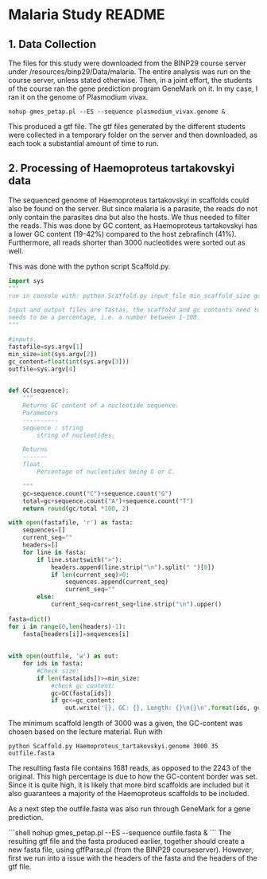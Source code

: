 # Malaria Study README
## 1. Data Collection
<p>The files for this study were downloaded from the BINP29 course server under /resources/binp29/Data/malaria. The entire analysis was run on the course server, unless stated otherwise.
Then, in a joint effort, the students of the course ran the gene prediction program GeneMark on it. 
In my case, I ran it on the genome of Plasmodium vivax.<p>

```shell
nohup gmes_petap.pl --ES --sequence plasmodium_vivax.genome &
```

<p>This produced a gtf file. The gtf files generated by the different students were collected in a temporary folder on the server and then downloaded, as each took a substantial amount of time to run.<p>

## 2. Processing of Haemoproteus tartakovskyi data
<p>The sequenced genome of Haemoproteus tartakovskyi in scaffolds could also be found on the server. But since malaria is a parasite, the reads do not only contain the parasites dna but also the hosts. We thus needed to filter the reads. This was done by GC content, as Haemoproteus tartakovskyi has a lower GC content (19-42%) compared to the host zebrafinch (41%). Furthermore, all reads shorter than 3000 nucleotides were sorted out as well.<p>

<p> This was done with the python script Scaffold.py. <p>
  
```python
import sys
"""
run in console with: python Scaffold.py input_file min_scaffold_size gc_content output_file

Input and output files are fastas, the scaffold and gc contents need to be numbers, whereas the gc content furthermore 
needs to be a percentage, i.e. a number between 1-100.
"""

#inputs. 
fastafile=sys.argv[1]    
min_size=int(sys.argv[2])
gc_content=float(int(sys.argv[3]))
outfile=sys.argv[4]
    

def GC(sequence):
    """
    Returns GC content of a nucleotide sequence. 
    Parameters
    ----------
    sequence : string
        string of nucleotides.

    Returns
    -------
    float
        Percentage of nucleotides being G or C.

    """
    gc=sequence.count("C")+sequence.count("G")
    total=gc+sequence.count("A")+sequence.count("T")
    return round(gc/total *100, 2)

with open(fastafile, 'r') as fasta:
    sequences=[]
    current_seq=""
    headers=[]
    for line in fasta:
        if line.startswith(">"):
            headers.append(line.strip("\n").split(" ")[0])
            if len(current_seq)>0:
                sequences.append(current_seq)
                current_seq=""
        else:
            current_seq=current_seq+line.strip("\n").upper()
            
fasta=dict()
for i in range(0,len(headers)-1):
    fasta[headers[i]]=sequences[i]
    
            
with open(outfile, 'w') as out:
    for ids in fasta:
        #Check size:
        if len(fasta[ids])>=min_size:
            #check gc content:
            gc=GC(fasta[ids])
            if gc<=gc_content:
                out.write('{}, GC: {}, Length: {}\n{}\n'.format(ids, gc, len(fasta[ids]), fasta[ids])) #write the output file.
```
The minimum scaffold length of 3000 was a given, the GC-content was chosen based on the lecture material. Run with
```shell
python Scaffold.py Haemoproteus_tartakovskyi.genome 3000 35 outfile.fasta
```
<p>The resulting fasta file contains 1681 reads, as opposed to the 2243 of the original. This high percentage is due to how the GC-content border was set. Since it is quite high, it is likely that more bird scaffolds are included but it also guarantees a majority of the Haemoproteus scaffolds to be included.<p>

<p> As a next step the outfile.fasta was also run through GeneMark for a gene prediction.<p>
 ```shell
 nohup gmes_petap.pl --ES --sequence outfile.fasta & 
 ```                             
The resulting gtf file and the fasta produced earlier, together should create a new fasta file, using gffParse.pl (from the BINP29 courseserver). However, first we run into a issue with the headers of the fasta and the headers of the gtf file.                              
                    
